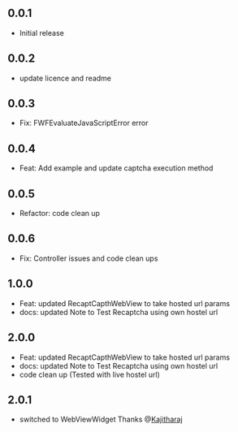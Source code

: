 ## 0.0.1

* Initial release

## 0.0.2
* update licence and readme

## 0.0.3
* Fix: FWFEvaluateJavaScriptError error

## 0.0.4
* Feat: Add example and update captcha execution method

## 0.0.5
* Refactor: code clean up

## 0.0.6
* Fix: Controller issues and code clean ups

## 1.0.0
* Feat: updated RecaptCapthWebView to take hosted url params
* docs: updated Note to Test Recaptcha using own hostel url

## 2.0.0
* Feat: updated RecaptCapthWebView to take hosted url params
* docs: updated Note to Test Recaptcha using own hostel url
* code clean up (Tested with live hostel url)

## 2.0.1
* switched to WebViewWidget Thanks @[Kajitharaj](https://github.com/Kajitharaj)
